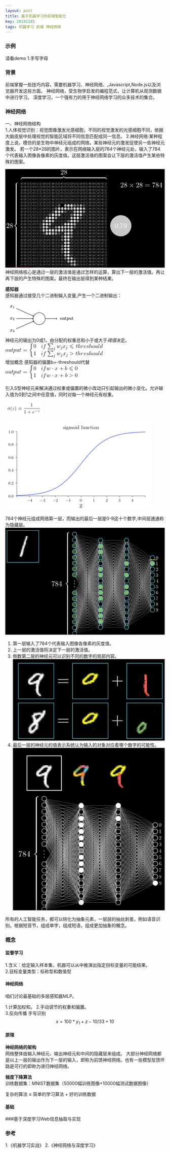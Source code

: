 ```yaml
---
layout: post
title: 基于机器学习的前端智能化
key: 20191105
tags: 机器学习 前端 神经网络
---   
```

<script type="text/javascript" src="http://cdn.mathjax.org/mathjax/latest/MathJax.js?config=default"></script>


### 示例
请看demo
1.手写字母
### 背景
  前端掌握一些技巧内容，需要机器学习、神经网络、,Javascript,Node.js以及浏览器开发这些方面。
  神经网络，受生物学启发的编程范式，让计算机从观测数据中进行学习。
  深度学习，一个强有力的用于神经网络学习的众多技术的集合。

### 神经网络
一、神经网络结构   
1.人体视觉识别：视觉图像激发光感细胞，不同的视觉激发的光感细胞不同，依据大脑皮层中处理视觉的智能区域将不同信息匹配成同一信息。
2.神经网络:某种程度上说，模仿的是生物中神经元组成的网络。某些神经元的激发促使另一些神经元激发。
   若一个28*28的图片，表示在网络输入层的784个神经元处，输入了784个代表输入图像各像素的灰度值。这层激活值的图案会让下层的激活值产生某些特殊的图案。
   
![img](/statics/images/20191105/6.png)  
   神经网络核心是通过一层的激活值是通过怎样的运算，算出下一层的激活值。再让再下层的产生特殊的图案。最终在输出层得到某种结果。   
   

**感知器**   
感知器通过接受几个二进制输入变量,产生一个二进制输出：   

![img](/statics/images/20191105/1.png)    
神经元的输出为0或1，由分配的权重总和小于或大于*阈值*决定。   
![img](/statics/images/20191105/CodeCogsEqn.png)        
增加概念 感知器的偏置b=-threshould代替  
![img](/statics/images/20191105/3.png) 

引入S型神经元来解决通过权重或偏置的微小改动只引起输出的微小变化。允许输入值为0到1之间中任意值，同时对每一个神经元有权重。  

![img](/statics/images/20191105/4.png) 

![img](/statics/images/20191105/5.png)    


  784个神经元组成网络第一层，而输出的最后一层是0-9这十个数字,中间层通通称为隐藏层。   
  ![img](/statics/images/20191105/7.png)  
  1. 第一层输入了784个代表输入图像各像素的灰度值。    
  2. 上一层的激活值将决定下一层的激活值。
  3. 倒数第二层的神经元可以识别不同的数字的局部内容。
  ![img](/statics/images/20191105/8.png)  
  4. 最后一层的神经元的值表示系统认为输入的对象对应着哪个数字的可能性。
 ![img](/statics/images/20191105/9.png)  
 
 所有的人工智能任务，都可以转化为抽象元素，一层层的抽丝剥茧，例如语音识别。根据短音节，组成单字，组成短语，组成更加抽象的概念。 
### 概念
#### 监督学习
1.含义：给定输入样本集，机器可以从中推演出指定目标变量的可能结果。  
2.目标变量类型：标称型和数值型

#### 神经网络
   咱们讨论最基础的多层感知器MLP。
  
   
   1.计算加权和。
   2.手动调节的权重和偏置。  
   3.反向传播 
   手写识别   
   $$x = 100 * y_1 + z - 10 / 33 + 10 % 3$$
#### 原理

**神经网络的架构**   
网络整体由输入神经元、输出神经元和中间的隐藏层来组成。
大部分神经网络都是以上一层的输出作为下一层的输入，即称为前馈神经网络。也有一些模型反馈环路是可行的即称为递归神经网络。   

**梯度下降算法**  
训练数据集：MNIST数据集（50000幅训练图像+10000幅测试数据图像） 


复杂的算法 ≤ 简单的学习算法 + 好的训练数据 
#### 基础    
   
###基于深度学习Web信息抽取与实现
   
### 参考
1.《机器学习实战》
2.《神经网络与深度学习》